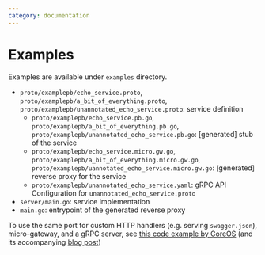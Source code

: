 ```yaml
---
category: documentation
---
```


# Examples

Examples are available under `examples` directory.
* `proto/examplepb/echo_service.proto`, `proto/examplepb/a_bit_of_everything.proto`, `proto/examplepb/unannotated_echo_service.proto`: service definition
  * `proto/examplepb/echo_service.pb.go`, `proto/examplepb/a_bit_of_everything.pb.go`, `proto/examplepb/unannotated_echo_service.pb.go`: [generated] stub of the service
  * `proto/examplepb/echo_service.micro.gw.go`, `proto/examplepb/a_bit_of_everything.micro.gw.go`, `proto/examplepb/uannotated_echo_service.micro.gw.go`: [generated] reverse proxy for the service
  * `proto/examplepb/unannotated_echo_service.yaml`: gRPC API Configuration for ```unannotated_echo_service.proto```
* `server/main.go`: service implementation
* `main.go`: entrypoint of the generated reverse proxy

To use the same port for custom HTTP handlers (e.g. serving `swagger.json`), micro-gateway, and a gRPC server, see [this code example by CoreOS](https://github.com/philips/micro-gateway-example/blob/master/cmd/serve.go) (and its accompanying [blog post](https://coreos.com/blog/gRPC-protobufs-swagger.html))


